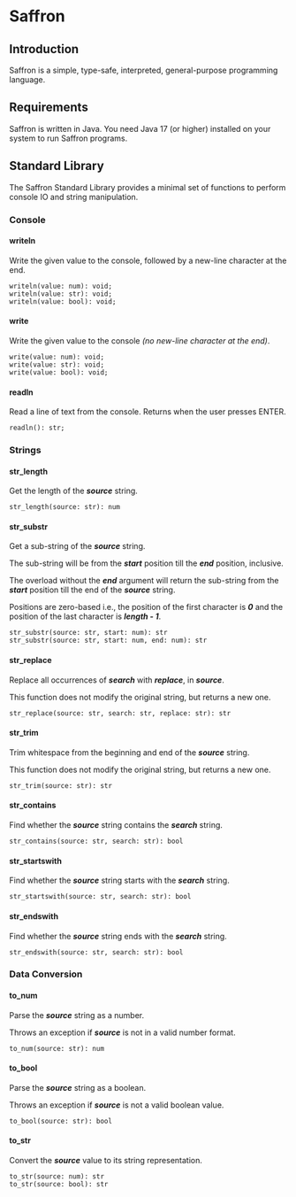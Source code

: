 # Saffron


## Introduction

Saffron is a simple, type-safe, interpreted, general-purpose programming language.


## Requirements

Saffron is written in Java. You need Java 17 (or higher) installed on your system
to run Saffron programs.


## Standard Library

The Saffron Standard Library provides a minimal set of functions to perform console IO and string manipulation.

### Console

#### writeln

Write the given value to the console, followed by a new-line character at the end.

```
writeln(value: num): void;
writeln(value: str): void;
writeln(value: bool): void;
```

#### write

Write the given value to the console _(no new-line character at the end)_.

```
write(value: num): void;
write(value: str): void;
write(value: bool): void;
```

#### readln

Read a line of text from the console. Returns when the user presses ENTER.

```
readln(): str;
```

### Strings

#### str_length

Get the length of the ___source___ string.

```
str_length(source: str): num
```

#### str_substr

Get a sub-string of the ___source___ string.

The sub-string will be from the ___start___ position till the ___end___ position, inclusive.

The overload without the ___end___ argument will return the sub-string from the ___start___ position till the end of the ___source___ string.

Positions are zero-based i.e., the position of the first character is ___0___ and the position of the last character is ___length - 1___.

```
str_substr(source: str, start: num): str
str_substr(source: str, start: num, end: num): str
```

#### str_replace

Replace all occurrences of ___search___ with ___replace___, in ___source___.

This function does not modify the original string, but returns a new one.

```
str_replace(source: str, search: str, replace: str): str
```

#### str_trim

Trim whitespace from the beginning and end of the ___source___ string.

This function does not modify the original string, but returns a new one.

```
str_trim(source: str): str
```

#### str_contains

Find whether the ___source___ string contains the ___search___ string.

```
str_contains(source: str, search: str): bool
```

#### str_startswith

Find whether the ___source___ string starts with the ___search___ string.

```
str_startswith(source: str, search: str): bool
```

#### str_endswith

Find whether the ___source___ string ends with the ___search___ string.

```
str_endswith(source: str, search: str): bool
```

### Data Conversion

#### to_num

Parse the ___source___ string as a number.

Throws an exception if ___source___ is not in a valid number format.

```
to_num(source: str): num
```

#### to_bool

Parse the ___source___ string as a boolean.

Throws an exception if ___source___ is not a valid boolean value.

```
to_bool(source: str): bool
```

#### to_str

Convert the ___source___ value to its string representation.

```
to_str(source: num): str
to_str(source: bool): str
```
